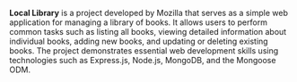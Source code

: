 **Local Library** is a project developed by Mozilla that serves as a simple web application for managing a library of books. It allows users to perform common tasks such as listing all books, viewing detailed information about individual books, adding new books, and updating or deleting existing books. The project demonstrates essential web development skills using technologies such as Express.js, Node.js, MongoDB, and the Mongoose ODM.
